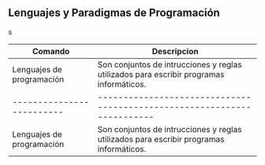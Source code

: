## Lenguajes y Paradigmas de Programación

s


| Comando                 | Descripcion                                                           | 
|-------------------------|-----------------------------------------------------------------------|
| Lenguajes de programación| Son conjuntos de intrucciones y reglas utilizados para escribir programas informáticos.| 
|-------------------------|-----------------------------------------------------------------------|
| Lenguajes de programación| Son conjuntos de intrucciones y reglas utilizados para escribir programas informáticos.| 


